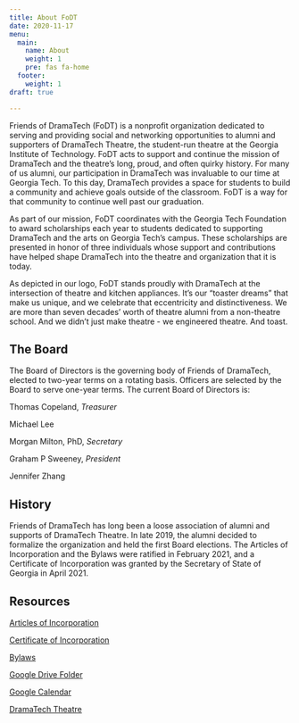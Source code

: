 ```yaml
---
title: About FoDT
date: 2020-11-17
menu:
  main:
    name: About
    weight: 1
    pre: fas fa-home
  footer:
    weight: 1
draft: true

---
```

Friends of DramaTech (FoDT) is a nonprofit organization dedicated to serving and providing social and networking opportunities to alumni and supporters of DramaTech Theatre, the student-run theatre at the Georgia Institute of Technology. FoDT acts to support and continue the mission of DramaTech and the theatre’s long, proud, and often quirky history. For many of us alumni, our participation in DramaTech was invaluable to our time at Georgia Tech. To this day, DramaTech provides a space for students to build a community and achieve goals outside of the classroom. FoDT is a way for that community to continue well past our graduation.

As part of our mission, FoDT coordinates with the Georgia Tech Foundation to award scholarships each year to students dedicated to supporting DramaTech and the arts on Georgia Tech’s campus. These scholarships are presented in honor of three individuals whose support and contributions have helped shape DramaTech into the theatre and organization that it is today.

As depicted in our logo, FoDT stands proudly with DramaTech at the intersection of theatre and kitchen appliances. It’s our “toaster dreams” that make us unique, and we celebrate that eccentricity and distinctiveness. We are more than seven decades’ worth of theatre alumni from a non-theatre school. And we didn’t just make theatre - we engineered theatre. And toast.

## The Board

The Board of Directors is the governing body of Friends of DramaTech, elected to two-year terms on a rotating basis. Officers are selected by the Board to serve one-year terms. The current Board of Directors is:

Thomas Copeland, _Treasurer_

Michael Lee

Morgan Milton, PhD, _Secretary_

Graham P Sweeney, _President_

Jennifer Zhang

## History

Friends of DramaTech has long been a loose association of alumni and supports of DramaTech Theatre. In late 2019, the alumni decided to formalize the organization and held the first Board elections. The Articles of Incorporation and the Bylaws were ratified in February 2021, and a Certificate of Incorporation was granted by the Secretary of State of Georgia in April 2021.

## Resources

[Articles of Incorporation](/uploads/fodt-articles-of-incorporation.pdf "Articles of Incorporation")

[Certificate of Incorporation](/uploads/fodt-certificate-of-incorporation.pdf "Certificate of Incorporation")

[Bylaws](/uploads/fodt-bylaws.pdf "Bylaws")

[Google Drive Folder](https://drive.google.com/drive/folders/1K3zfOA0Z80ikqC96yf7rvIgzBmv88Jmj?usp=sharing "Google Drive Folder")

[Google Calendar](https://calendar.google.com/calendar/u/0?cid=b2p2azZqdmlkZGFnbTN2cnQxc2Eza2c3MDhAZ3JvdXAuY2FsZW5kYXIuZ29vZ2xlLmNvbQ "Google Calendar")

[DramaTech Theatre](https://dramatech.org/ "DramaTech Theatre")